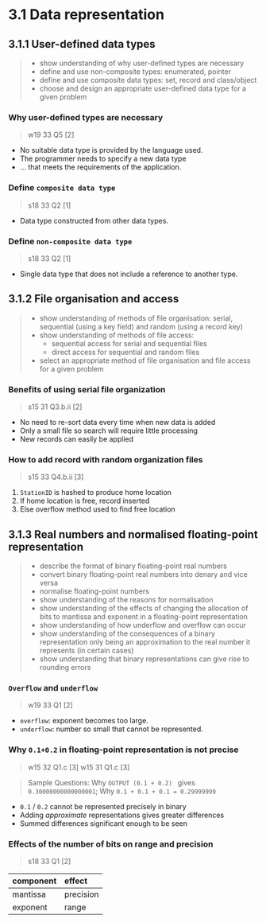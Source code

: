 # 3.1 Data representation

3.1.1 User-defined data types
-----------------------------

> - show understanding of why user-defined types are necessary
> - define and use non-composite types: enumerated, pointer
> - define and use composite data types: set, record and class/object
> - choose and design an appropriate user-defined data type for a given problem


### Why user-defined types are necessary
> w19 33 Q5 \[2\]

- No suitable data type is provided by the language used.
- The programmer needs to specify a new data type
- ... that meets the requirements of the application.

### Define `composite data type`
> s18 33 Q2 \[1\]

- Data type constructed from other data types.

### Define `non-composite data type`
> s18 33 Q2 \[1\]

- Single data type that does not include a reference to another type.

3.1.2 File organisation and access
----------------------------------

> - show understanding of methods of file organisation: serial, sequential (using a key field) and random (using a record key)
> - show understanding of methods of file access:
>   - sequential access for serial and sequential files
>   - direct access for sequential and random files
> - select an appropriate method of file organisation and file access for a given problem

### Benefits of using serial file organization
> s15 31 Q3.b.ii \[2\]

- No need to re-sort data every time when new data is added
- Only a small file so search will require little processing
- New records can easily be applied

### How to add record with random organization files
> s15 33 Q4.b.ii \[3\]

1. `StationID` is hashed to produce home location
2. If home location is free, record inserted
3. Else overflow method used to find free location



3.1.3 Real numbers and normalised floating-point representation
---------------------------------------------------------------

> - describe the format of binary floating-point real numbers
> - convert binary floating-point real numbers into denary and vice versa
> - normalise floating-point numbers
> - show understanding of the reasons for normalisation
> - show understanding of the effects of changing the allocation of bits to mantissa and exponent in a floating-point representation
> - show understanding of how underflow and overflow can occur
> - show understanding of the consequences of a binary representation only being an approximation to the real number it represents (in certain cases)
> - show understanding that binary representations can give rise to rounding errors

### `Overflow` and `underflow`
> w19 33 Q1 \[2\]

- `overflow`: exponent becomes too large.
- `underflow`: number so small that cannot be represented.


### Why `0.1+0.2` in floating-point representation is not precise
> w15 32 Q1.c \[3\]
> w15 31 Q1.c \[3\]

> Sample Questions: Why `OUTPUT (0.1 + 0.2) ` gives `0.30000000000000001`; Why `0.1 + 0.1 + 0.1 = 0.29999999`

- `0.1` / `0.2` cannot be represented precisely in binary
- Adding *approximate* representations gives greater differences
- Summed differences significant enough to be seen

### Effects of the number of bits on range and precision
> s18 33 Q1 \[2\]

| component | effect    |
|:----------|:----------|
| mantissa  | precision |
| exponent  | range     |
